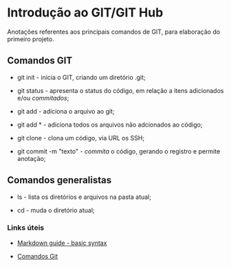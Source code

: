 # Introdução ao GIT/GIT Hub

Anotações referentes aos principais comandos de GIT, para elaboração do primeiro projeto.

## Comandos GIT

- git init - inicia o GIT, criando um diretório .git;

- git status - apresenta o status do código, em relação a itens adicionados e/ou _commitados_;

- git add <file> - adiciona o arquivo ao git;

- git add * - adiciona todos os arquivos não adcionados ao código;

- git clone - clona um código, via URL os SSH;

- git commit -m "texto" - _commita_ o código, gerando o registro e permite anotação;

## Comandos generalistas

- ls - lista os diretórios e arquivos na pasta atual;

- cd - muda o diretório atual;

### Links úteis

- [Markdown guide - basic syntax](https://www.markdownguide.org/basic-syntax/)

- [Comandos Git](https://comandosgit.github.io/)
